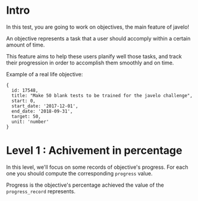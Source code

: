 # Intro

In this test, you are going to work on objectives, the main feature of javelo!

An objective represents a task that a user should accomply within a certain amount of time.

This feature aims to help these users planify well those tasks, and track their progression in order to accomplish them smoothly and on time.

Example of a real life objective:
```
{
  id: 17548,
  title: "Make 50 blank tests to be trained for the javelo challenge",
  start: 0,
  start_date: '2017-12-01',
  end_date: '2018-09-31',
  target: 50,
  unit: 'number'
}
```

# Level 1 : Achivement in percentage

In this level, we'll focus on some records of objective's progress. For each one you should compute the corresponding `progress` value.

Progress is the objective's percentage achieved the value of the `progress_record` represents.
